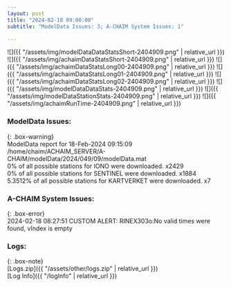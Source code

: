 ```yaml
---
layout: post
title: "2024-02-18 09:00:00"
subtitle: "ModelData Issues: 3; A-CHAIM System Issues: 1"

---
```


![]({{ "/assets/img/modelDataDataStatsShort-2404909.png" | relative_url }})
![]({{ "/assets/img/achaimDataStatsShort-2404909.png" | relative_url }})
![]({{ "/assets/img/achaimDataStatsLong00-2404909.png" | relative_url }})
![]({{ "/assets/img/achaimDataStatsLong01-2404909.png" | relative_url }})
![]({{ "/assets/img/achaimDataStatsLong02-2404909.png" | relative_url }})
![]({{ "/assets/img/modelDataDataStats-2404909.png" | relative_url }})
![]({{ "/assets/img/modelDataStationStats-2404909.png" | relative_url }})
![]({{ "/assets/img/achaimRunTime-2404909.png" | relative_url }})


### ModelData Issues:  
  
{: .box-warning}  
 ModelData report for 18-Feb-2024 09:15:09   
 /home/chaim/ACHAIM_SERVER/A-CHAIM/modelData/2024/049/09/modelData.mat   
 0% of all possible stations for IONO were downloaded. x2429   
 0% of all possible stations for SENTINEL were downloaded. x1884   
 5.3512% of all possible stations for KARTVERKET were downloaded. x7   
  
### A-CHAIM System Issues:  
  
{: .box-error}  
2024-02-18 08:27:51 CUSTOM ALERT: RINEX303o:No valid times were found, vIndex is empty  

### Logs:  
  
{: .box-note}  
[Logs.zip]({{ "/assets/other/logs.zip" | relative_url }})  
[Log Info]({{ "/logInfo" | relative_url }})  
